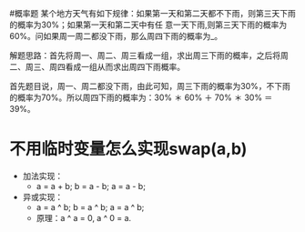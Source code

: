 #概率题
某个地方天气有如下规律：如果第一天和第二天都不下雨，则第三天下雨的概率为30%；如果第一天和第二天中有任 意一天下雨,则第三天下雨的概率为60%。问如果周一周二都没下雨，那么周四下雨的概率为_。

解题思路：首先将周一、周二、周三看成一组，求出周三下雨的概率，之后将周二、周三、周四看成一组从而求出周四下雨概率。

首先题目说，周一、周二都没下雨，由此可知，周三下雨的概率为30%，不下雨的概率为70%。所以周四下雨的概率为：30% ＊ 60% ＋ 70% ＊ 30% ＝ 39%。 

# 不用临时变量怎么实现swap(a,b)
- 加法实现：
	- a = a + b; b = a - b; a = a - b;
- 异或实现：
	- a = a ^ b; b = a ^ b; a = a ^ b;
	- 原理：a ^ a = 0, a ^ 0 = a. 



